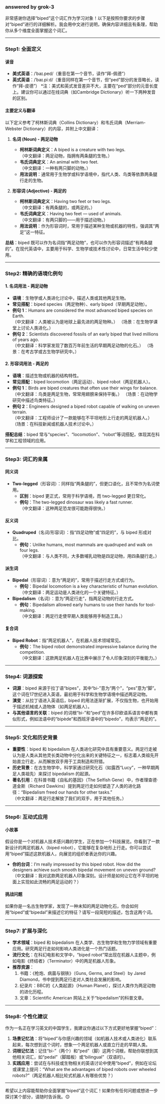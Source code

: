 ### answered by grok-3
非常感谢你选择“biped”这个词汇作为学习对象！以下是按照你要求的步骤对“biped”进行的详细解析。我会用中文进行说明，确保内容详细且有条理，帮助你从多个维度全面掌握这个词汇。

---

### Step1: 全面定义

#### 读音
- **美式英语**：/ˈbaɪ.ped/（重音在第一个音节，读作“拜-佩德”）
- **英式英语**：/ˈbaɪ.piːd/（重音同样在第一个音节，但“ped”部分的发音略长，读作“拜-皮德”）
  *注：美式和英式发音差异不大，主要在“ped”部分的元音长度上。建议你可以通过在线词典（如Cambridge Dictionary）听一下两种发音的区别。

#### 主要定义与翻译
以下定义参考了柯林斯词典（Collins Dictionary）和韦氏词典（Merriam-Webster Dictionary）的内容，并附上中文翻译：

1. **名词 (Noun) - 两足动物**
   - **柯林斯词典定义**：A biped is a creature with two legs.  
     （中文翻译：两足动物，指拥有两条腿的生物。）
   - **韦氏词典定义**：An animal with two feet.  
     （中文翻译：一种有两只脚的动物。）
   - **用法说明**：通常用于生物学或科学语境中，指代人类、鸟类等依靠两条腿行走的生物。

2. **形容词 (Adjective) - 两足的**
   - **柯林斯词典定义**：Having two feet or two legs.  
     （中文翻译：有两条腿的，或两足的。）
   - **韦氏词典定义**：Having two feet — used of animals.  
     （中文翻译：有两只脚的——用于描述动物。）
   - **用法说明**：作为形容词时，常用于描述某种生物或机器的特性，强调其“两足”这一特征。

**总结**：biped 既可以作为名词指“两足动物”，也可以作为形容词描述“有两条腿的”。在现代英语中，主要用于科学、生物学或技术性讨论中，日常生活中较少使用。

---

### Step2: 精确的语境化例句

#### 1. 名词用法 - 两足动物
- **语境**：生物学或人类进化讨论中，描述人类或其他两足生物。
- **常见搭配**：biped species（两足物种）、early biped（早期两足动物）。
- **例句 1**：Humans are considered the most advanced biped species on Earth.  
  （中文翻译：人类被认为是地球上最先进的两足物种。）
  （场景：在生物学课堂上讨论人类进化。）
- **例句 2**：Scientists discovered fossils of an early biped that lived millions of years ago.  
  （中文翻译：科学家发现了数百万年前生活的早期两足动物的化石。）
  （场景：在考古学或古生物学研究中。）

#### 2. 形容词用法 - 两足的
- **语境**：描述生物或机器的结构特性。
- **常见搭配**：biped locomotion（两足运动）、biped robot（两足机器人）。
- **例句 1**：Birds are biped creatures that often use their wings for balance.  
  （中文翻译：鸟类是两足生物，常常用翅膀来保持平衡。）
  （场景：在动物学研究中描述鸟类特征。）
- **例句 2**：Engineers designed a biped robot capable of walking on uneven terrain.  
  （中文翻译：工程师设计了一款能够在不平坦地形上行走的两足机器人。）
  （场景：在科技新闻或机器人技术讨论中。）

**搭配总结**：biped 常与“species”、“locomotion”、“robot”等词搭配，体现其在科学和工程领域的应用。

---

### Step3: 词汇的亲属

#### 同义词
- **Two-legged**（形容词）：同样指“两条腿的”，但更口语化，且不常作为名词使用。  
  - **区别**：biped 更正式，常用于科学语境，而 two-legged 更日常化。  
  - **例句**：The two-legged dinosaur was likely a fast runner.  
    （中文翻译：这种两足恐龙很可能跑得很快。）

#### 反义词
- **Quadruped**（名词/形容词）：指“四足动物”或“四足的”，与 biped 形成对比。  
  - **例句**：Unlike humans, most mammals are quadruped and walk on four legs.  
    （中文翻译：与人类不同，大多数哺乳动物是四足动物，用四条腿行走。）

#### 派生词
- **Bipedal**（形容词）：意为“两足的”，常用于描述行走方式或行为。  
  - **例句**：Bipedal locomotion is a key characteristic of human evolution.  
    （中文翻译：两足运动是人类进化的一个关键特征。）
- **Bipedalism**（名词）：意为“两足行走”，指两足动物的行走方式。  
  - **例句**：Bipedalism allowed early humans to use their hands for tool-making.  
    （中文翻译：两足行走使早期人类能够用手制造工具。）

#### 复合词
- **Biped Robot**：指“两足机器人”，在机器人技术领域常见。  
  - **例句**：The biped robot demonstrated impressive balance during the competition.  
    （中文翻译：这款两足机器人在比赛中展示了令人印象深刻的平衡能力。）

---

### Step4: 词源探索

- **词源**：biped 来源于拉丁语“bipes”，其中“bi-”意为“两个”，“pes”意为“脚”。这个词在17世纪进入英语，最初用于科学和生物学语境中描述两足动物。
- **演变**：从拉丁语进入英语后，biped 的用法逐渐扩展，不仅指生物，也开始用于描述机械或人造物体（如两足机器人）。
- **与其他语言的关联**：biped 的词根“bi-”和“ped”在许多印欧语系语言中都有类似形式，例如法语中的“bipède”和西班牙语中的“bípedo”，均表示“两足的”。

---

### Step5: 文化和历史背景

- **重要性**：biped 和 bipedalism 在人类进化研究中具有重要意义。两足行走被认为是人类从其他灵长类动物中分化出来的关键特征之一，标志着人类祖先开始直立行走，从而解放双手用于工具制造和狩猎。
- **历史背景**：在古生物学中，科学家通过研究化石（如露西“Lucy”，一种早期两足人类祖先）来探讨 bipedalism 的起源。
- **著名引用**：在科普书籍《自私的基因》（The Selfish Gene）中，作者理查德·道金斯（Richard Dawkins）提到两足行走如何塑造了人类的进化路径：“Bipedalism freed our hands for other tasks.”  
  （中文翻译：两足行走解放了我们的双手，用于其他任务。）

---

### Step6: 互动式应用

#### 小故事
假设你是一个对机器人技术感兴趣的学生，正在参加一个科技展览。你看到了一款新设计的两足机器人（biped robot），它能够在复杂地形上行走。你可以尝试用“biped”描述这款机器人，向展览的组织者表达你的兴趣。  
- **你的台词**：I’m really impressed by this biped robot. How did the designers achieve such smooth bipedal movement on uneven ground?  
  （中文翻译：我对这款两足机器人印象深刻。设计师是如何让它在不平坦的地面上实现如此流畅的两足运动的？）

#### 挑战问题
如果你是一名古生物学家，发现了一种未知的两足动物化石，你会如何用“biped”或“bipedal”来描述它的特征？请写一段简短的描述，包含这两个词。

---

### Step7: 扩展与深化

- **学术领域**：biped 和 bipedalism 在人类学、古生物学和生物力学领域有重要应用。研究两足行走如何影响人类进化是一个热门话题。
- **流行文化**：在科幻电影和文学中，“biped robot”常出现在机器人主题中，例如电影《终结者》（Terminator）中的两足机器人形象。
- **推荐资源**：
  1. 书籍：《枪炮、病菌与钢铁》（Guns, Germs, and Steel）by Jared Diamond，书中提到两足行走对人类社会发展的影响。
  2. 纪录片：BBC的《人类起源》（Human Planet），探讨人类作为两足动物的进化历程。
  3. 文章：Scientific American 网站上关于“bipedalism”的科普文章。

---

### Step8: 个性化建议

作为一名正在学习英文的中国学生，我建议你通过以下方式更好地掌握“biped”：
1. **场景记忆法**：将“biped”与你感兴趣的领域（如机器人技术或人类进化）联系起来，每次想到这个词时，想象一个两足机器人或直立行走的早期人类。
2. **词根记忆法**：记住“bi-”（两个）和“ped”（脚）这两个词根，帮助你联想到其他相关词汇，如“pedal”（脚踏板）或“bilingual”（双语的）。
3. **实践应用**：尝试在与科技或生物相关的英语讨论中使用“biped”，例如在论坛或课堂上提问：“What are the advantages of biped robots over wheeled robots?”（两足机器人相比轮式机器人有哪些优势？）

---

希望以上内容能帮助你全面掌握“biped”这个词汇！如果你有任何问题或想进一步探讨某个部分，请随时告诉我。😊